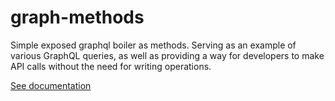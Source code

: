 # graph-methods

Simple exposed graphql boiler as methods. Serving as an example of various GraphQL queries, as well as providing a way for developers to make API calls without the need for writing operations.

[See documentation](https://github.com/AlpacaTravel/graph-sdk)
